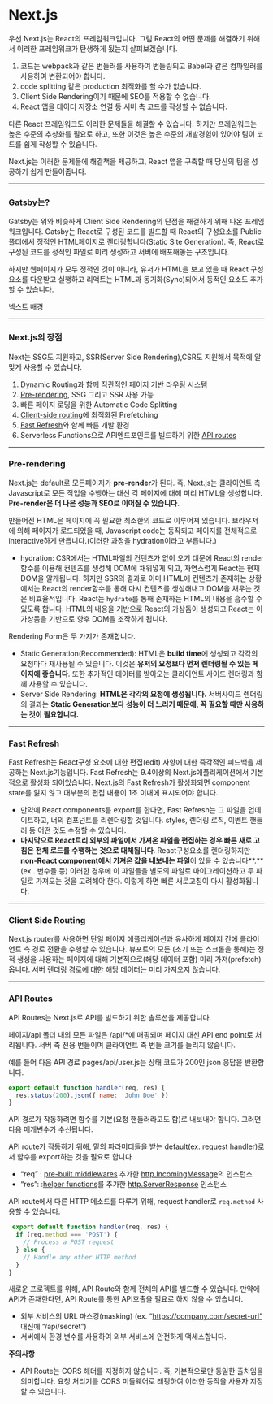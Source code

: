 # Next.js

우선 Next.js는 React의 프레임워크입니다. 그럼 React의 어떤 문제를 해결하기 위해서 이러한 프레임워크가 탄생하게 됬는지 살펴보겠습니다.

1. 코드는 webpack과 같은 번들러를 사용하여 번들링되고 Babel과 같은 컴파일러를 사용하여 변환되어야 합니다.
2. code splitting 같은 production 최적화를 할 수가 없습니다.
3. Client Side Rendering이기 때문에 SEO를 적용할 수 없습니다.
4. React 앱을 데이터 저장소 연결 등 서버 측 코드를 작성할 수 없습니다.

다른 React 프레임워크도 이러한 문제들을 해결할 수 있습니다. 하지만 프레임워크는 높은 수준의 추상화를 필요로 하고, 또한 이것은 높은 수준의 개발경험이 있어야 팀이 코드를 쉽게 작성할 수 있습니다.

Next.js는 이러한 문제들에 해결책을 제공하고, React 앱을 구축할 때 당신의 팀을 성공하기 쉽게 만들어줍니다. 

---

### Gatsby는?

Gatsby는 위와 비슷하게 Client Side Rendering의 단점을 해결하기 위해 나온 프레임워크입니다. Gatsby는 React로 구성된 코드를 빌드할 때 React의 구성요소를 Public폴더에서 정적인  HTML페이지로 렌더링합니다(Static Site Generation). 즉, React로 구성된 코드를 정적인 파일로 미리 생성하고 서버에 배포해놓는 구조입니다. 

하지만 웹페이지가 모두 정적인 것이 아니라, 유저가 HTML을 보고  있을 때 React 구성요소를 다운받고 실행하고 리액트는 HTML과 동기화(Sync)되어서 동적인 요소도 추가할 수 있습니다.

넥스트 배경

---

### Next.js의 장점

Next는 SSG도 지원하고, SSR(Server Side Rendering),CSR도 지원해서 목적에 알맞게 사용할 수 있습니다.

1. Dynamic Routing과 함께 직관적인 페이지 기반 라우팅 시스템
2. [Pre-rendering](https://nextjs.org/docs/basic-features/pages#pre-rendering), SSG 그리고 SSR 사용 가능
3. 빠른 페이지 로딩을 위한 Automatic Code Splitting
4. [Client-side routing](https://nextjs.org/docs/routing/introduction#linking-between-pages)에 최적화된 Prefetching
5. [Fast Refresh](https://nextjs.org/docs/basic-features/fast-refresh)와 함께 빠른 개발 환경
6. Serverless Functions으로 API엔드포인트를 빌드하기 위한 [API routes](https://nextjs.org/docs/api-routes/introduction)

---

### Pre-rendering

Next.js는 default로 모든페이지가 **pre-render**가 된다. 즉, Next.js는 클라이언트 측 Javascript로 모든 작업을 수행하는 대신 각 페이지에 대해 미리 HTML을 생성합니다. P**re-render은 더 나은 성능과 SEO로 이어질 수 있습니다.**

만들어진 HTML은 페이지에 꼭 필요한 최소한의 코드로 이루어져 있습니다. 브라우저에 의해 페이지가 로드되었을 때, Javascript code는 동작되고 페이지를 전체적으로 interactive하게 만듭니다.(이러한 과정을 hydration이라고 부릅니다.)
- hydration: CSR에서는 HTML파일의 컨텐츠가 없이 오기 댸문에 React의 render함수를 이용해 컨텐츠를 생성해 DOM에 채워넣게 되고, 자연스럽게 React는 현재 DOM을 알게됩니다. 하지만 SSR의 결과로 이미 HTML에 컨텐츠가 존재하는 상황에서는 React의 render함수를 통해 다시 컨텐츠를 생성해내고 DOM을 채우는 것은 비효율적입니다. React는 `hydrate`를 통해 존재하는 HTML의 내용을 흡수할 수 있도록 합니다. HTML의 내용을 기반으로 React의 가상돔이 생성되고 React는 이 가상돔을 기반으로 향후 DOM을 조작하게 됩니다.

Rendering Form은 두 가지가 존재합니다.

- Static Generation(Recommended): HTML은 **build time**에 생성되고 각각의 요청마다 재사용될 수 있습니다. 이것은 **유저의 요청보다 먼저 렌더링될 수 있는 페이지에 좋습니다**. 또한 추가적인 데이터를 받아오는 클라이언트 사이드 렌더링과 함께 사용할 수 있습니다.
- Server Side Rendering: **HTML은 각각의 요청에 생성됩니다.** 서버사이드 렌더링의 결과는 **Static Generation보다 성능이 더 느리기 때문에, 꼭 필요할 때만 사용하는 것이 필요합니다.**

 

---

### Fast Refresh

Fast Refresh는 React구성 요소에 대한 편집(edit) 사항에 대한 즉각적인 피드백을 제공하는 Next.js기능입니다. Fast Refresh는 9.4이상의 Next.js애플리케이션에서 기본적으로 활성화 되어있습니다. Next.js의 Fast Refresh가 활성화되면 component state를 잃지 않고 대부분의 편집 내용이 1초 이내에 표시되어야 합니다.

- 만약에 React components를 export를 한다면, Fast Refresh는 그 파일을 업데이트하고, 너의 컴포넌트를 리렌더링할 것입니다. styles, 렌더링 로직, 이벤트 핸들러 등 어떤 것도 수정할 수 있습니다.
- **마지막으로 React트리 외부의 파일에서 가져온 파일을 편집하는 경우 빠른 새로 고침은 전체 로드를 수행하는 것으로 대체됩니다**. React구성요소를 렌더링하지만 **non-React component에서 가져온 값을 내보내는 파일**이 있을 수 있습니다**.** (ex.. 변수들 등) 이러한 경우에 이 파일들을 별도의 파일로 마이그레이션하고 두 파일로 가져오는 것을 고려해야 한다. 이렇게 하면 빠른 새로고침이 다시 활성화됩니다.

---

### Client Side Routing

Next.js router를 사용하면 단일 페이지 애플리케이션과 유사하게 페이지 간에 클라이언트 측 경로 전환을 수행할 수 있습니다. 뷰포트의 모든 <Link />(초기 또는 스크롤을 통해)는 정적 생성을 사용하는 페이지에 대해 기본적으로(해당 데이터 포함) 미리 가져(prefetch)옵니다. 서버 렌더링 경로에 대한 해당 데이터는 미리 가져오지 않습니다.

---

### API Routes

API Routes는 Next.js로 API를 빌드하기 위한 솔루션을 제공합니다.

페이지/api 폴더 내의 모든 파일은 /api/*에 매핑되며 페이지 대신 API end point로 처리됩니다. 서버 측 전용 번들이며 클라이언트 측 번들 크기를 늘리지 않습니다.

예를 들어 다음 API 경로 pages/api/user.js는 상태 코드가 200인 json 응답을 반환합니다.

```jsx
export default function handler(req, res) {
  res.status(200).json({ name: 'John Doe' })
}
```

API 경로가 작동하려면 함수를 기본(요청 핸들러라고도 함)로 내보내야 합니다. 그러면 다음 매개변수가 수신됩니다.

API route가 작동하기 위해, 밑의 파라미터들을 받는 default(ex. request handler)로서 함수를 export하는 것을 필요로 합니다. 

- “req” : [pre-built middlewares](https://nextjs.org/docs/api-routes/api-middlewares) 추가한 [http.IncomingMessage](https://nodejs.org/api/http.html#http_class_http_incomingmessage)의 인스턴스
- “res”:  :[helper functions](https://nextjs.org/docs/api-routes/response-helpers)를 추가한 [http.ServerResponse](https://nodejs.org/api/http.html#http_class_http_serverresponse) 인스턴스

API route에서 다른 HTTP 메소드를 다루기 위해, request handler로 `req.method` 사용할 수 있습니다.

```jsx
 export default function handler(req, res) {
  if (req.method === 'POST') {
    // Process a POST request
  } else {
    // Handle any other HTTP method
  }
}
```

새로운 프로젝트를 위해, API Route와 함께 전체의 API를 빌드할 수 있습니다. 만약에 API가 존재한다면, API Route를 통한 API호출을 필요로 하지 않을 수 있습니다.

- 외부 서비스의 URL 마스킹(masking) (ex. “https://company.com/secret-url” 대신에 “/api/secret”)
- 서버에서 환경 변수를 사용하여 외부 서비스에 안전하게 액세스합니다.

**주의사항**

- API Route는 CORS 헤더를 지정하지 않습니다. 즉, 기본적으로만 동일한 출처임을 의미합니다. 요청 처리기를 CORS 미들웨어로 래핑하여 이러한 동작을 사용자 지정할 수 있습니다.
